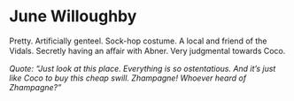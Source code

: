 # June Willoughby
Pretty. Artificially genteel. Sock-hop costume. A local and friend of the Vidals. Secretly having an aﬀair with Abner. Very judgmental towards Coco.

*Quote: “Just look at this place. Everything is so ostentatious. And it’s just like Coco to buy this cheap swill. Zhampagne! Whoever heard of Zhampagne?”*